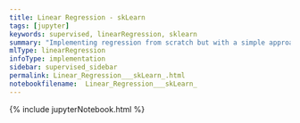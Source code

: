 ```yaml
---
title: Linear Regression - skLearn
tags: [jupyter]
keywords: supervised, linearRegression, sklearn
summary: "Implementing regression from scratch but with a simple approach."
mlType: linearRegression
infoType: implementation
sidebar: supervised_sidebar
permalink: Linear_Regression___skLearn_.html
notebookfilename:  Linear_Regression___skLearn_
---
```


{% include jupyterNotebook.html %}